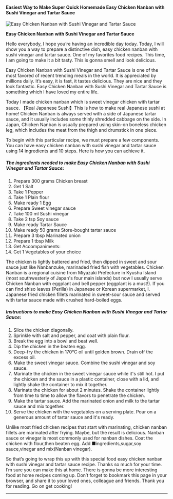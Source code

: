             

#### Easiest Way to Make Super Quick Homemade Easy Chicken Nanban with Sushi Vinegar and Tartar Sauce

![Easy Chicken Nanban with Sushi Vinegar and Tartar Sauce](https://img-global.cpcdn.com/recipes/4584447010668544/751x532cq70/easy-chicken-nanban-with-sushi-vinegar-and-tartar-sauce-recipe-main-photo.jpg)

**Easy Chicken Nanban with Sushi Vinegar and Tartar Sauce**

Hello everybody, I hope you’re having an incredible day today. Today, I will show you a way to prepare a distinctive dish, easy chicken nanban with sushi vinegar and tartar sauce. One of my favorites food recipes. This time, I am going to make it a bit tasty. This is gonna smell and look delicious.

Easy Chicken Nanban with Sushi Vinegar and Tartar Sauce is one of the most favored of recent trending meals in the world. It is appreciated by millions daily. It’s easy, it is fast, it tastes delicious. They are nice and they look fantastic. Easy Chicken Nanban with Sushi Vinegar and Tartar Sauce is something which I have loved my entire life.

Today I made chicken nanban which is sweet vinegar chicken with tartar sauce. 【Real Japanese Sushi】This is how to make real Japanese sushi at home! Chicken Nanban is always served with a side of Japanese tartar sauce, and it usually includes some thinly shredded cabbage on the side. In Japan, Chicken Nanban is usually prepared using skin-on boneless chicken leg, which includes the meat from the thigh and drumstick in one piece.

To begin with this particular recipe, we must prepare a few components. You can have easy chicken nanban with sushi vinegar and tartar sauce using 14 ingredients and 10 steps. Here is how you can achieve it.

##### The ingredients needed to make Easy Chicken Nanban with Sushi Vinegar and Tartar Sauce:

1.  Prepare 300 grams Chicken breast
2.  Get 1 Salt
3.  Take 1 Pepper
4.  Take 1 Plain flour
5.  Make ready 1 Egg
6.  Prepare Sweet vinegar sauce
7.  Take 100 ml Sushi vinegar
8.  Take 2 tsp Soy sauce
9.  Make ready Tartar Sauce
10.  Make ready 50 grams Store-bought tartar sauce
11.  Prepare 3 tbsp Marinated onion
12.  Prepare 1 tbsp Milk
13.  Get Accompaniments:
14.  Get 1 Vegetables of your choice

The chicken is lightly battered and fried, then dipped in sweet and sour sauce just like Nanbanzuke, marinaded fried fish with vegetables. Chicken Nanban is a regional cuisine from Miyazaki Prefecture in Kyushu Island (most southwesterly of Japan's four main islands) but now I usually serve Chicken Nanban with eggplant and bell pepper (eggplant is a must!). If you can find shiso leaves (Perilla) in Japanese or Korean supermarket, I. Japanese fried chicken fillets marinated in sweet-sour sauce and served with tartar sauce made with crushed hard-boiled eggs.

##### Instructions to make Easy Chicken Nanban with Sushi Vinegar and Tartar Sauce:

1.  Slice the chicken diagonally.
2.  Sprinkle with salt and pepper, and coat with plain flour.
3.  Break the egg into a bowl and beat well.
4.  Dip the chicken in the beaten egg.
5.  Deep-fry the chicken in 170℃ oil until golden brown. Drain off the excess oil.
6.  Make the sweet vinegar sauce. Combine the sushi vinegar and soy sauce.
7.  Marinate the chicken in the sweet vinegar sauce while it's still hot. I put the chicken and the sauce in a plastic container, close with a lid, and lightly shake the container to mix it together.
8.  Marinate the chicken for about 2 minutes. Shake the container lightly from time to time to allow the flavors to penetrate the chicken.
9.  Make the tartar sauce. Add the marinated onion and milk to the tartar sauce and mix together.
10.  Serve the chicken with the vegetables on a serving plate. Pour on a generous amount of tartar sauce and it's ready.

Unlike most fried chicken recipes that start with marinating, chicken nanban fillets are marinated after frying. Maybe, but the result is delicious. Nanban sauce or vinegar is most commonly used for nanban dishes. Coat the chicken with flour,then beaten egg. Add ■ingredients,sugar,soy sauce,vinegar and mix(Nanban vinegar).

So that’s going to wrap this up with this special food easy chicken nanban with sushi vinegar and tartar sauce recipe. Thanks so much for your time. I’m sure you can make this at home. There is gonna be more interesting food at home recipes coming up. Don’t forget to bookmark this page in your browser, and share it to your loved ones, colleague and friends. Thank you for reading. Go on get cooking!

* * *